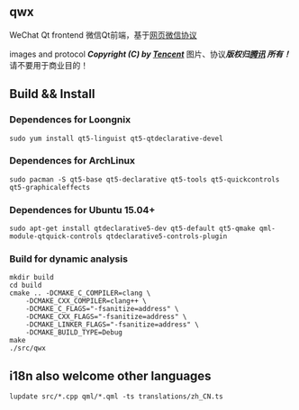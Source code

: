qwx
----

WeChat Qt frontend 
微信Qt前端，基于[网页微信协议](https://github.com/Urinx/WeixinBot/blob/master/README.md)

images and protocol ***Copyright (C) by [Tencent](http://weixin.qq.com/)*** 
图片、协议***版权归[腾讯](http://weixin.qq.com/) 所有！*** 请不要用于商业目的！

## Build && Install

### Dependences for Loongnix

```
sudo yum install qt5-linguist qt5-qtdeclarative-devel
```

### Dependences for ArchLinux

```
sudo pacman -S qt5-base qt5-declarative qt5-tools qt5-quickcontrols qt5-graphicaleffects
```

### Dependences for Ubuntu 15.04+

```
sudo apt-get install qtdeclarative5-dev qt5-default qt5-qmake qml-module-qtquick-controls qtdeclarative5-controls-plugin
```

### Build for dynamic analysis

```
mkdir build
cd build
cmake .. -DCMAKE_C_COMPILER=clang \
    -DCMAKE_CXX_COMPILER=clang++ \
    -DCMAKE_C_FLAGS="-fsanitize=address" \
    -DCMAKE_CXX_FLAGS="-fsanitize=address" \
    -DCMAKE_LINKER_FLAGS="-fsanitize=address" \
    -DCMAKE_BUILD_TYPE=Debug
make
./src/qwx
```

## i18n also welcome other languages

```
lupdate src/*.cpp qml/*.qml -ts translations/zh_CN.ts
```
